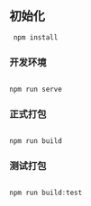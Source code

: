 ## 初始化

``` js
 npm install
```

###  开发环境

```js 

npm run serve

``` 

###  正式打包

```js 

npm run build
```

###  测试打包

```js 

npm run build:test
```
